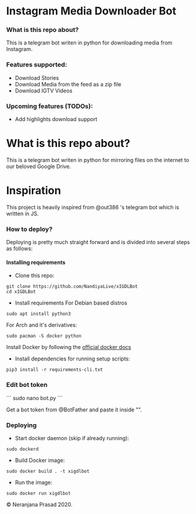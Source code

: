 <h1>Instagram Media Downloader Bot</h1>

<h3>What is this repo about?</h3>
<p>This is a telegram bot writen in python for downloading media from Instagram.<p>

<h3>Features supported:</h3>
<ul>
  <li>Download Stories</li>
  <li>Download Media from the feed as a zip file</li>
  <li>Download IGTV Videos</li>
</ul>

<h3>Upcoming features (TODOs):</h3>
<ul>
  <li>Add highlights download support</li>
</ul>

# What is this repo about?
This is a telegram bot writen in python for mirroring files on the internet to our beloved Google Drive.

# Inspiration 
This project is heavily inspired from @out386 's telegram bot which is written in JS.


<h3>How to deploy?</h3>
Deploying is pretty much straight forward and is divided into several steps as follows:

<h4>Installing requirements</h4>

- Clone this repo:
```
git clone https://github.com/NandiyaLive/xIGDLBot
cd xIGDLBot
```

- Install requirements
For Debian based distros
```
sudo apt install python3
```
For Arch and it's derivatives:
```
sudo pacman -S docker python
```

Install Docker by following the [official docker docs](https://docs.docker.com/engine/install/debian/)

- Install dependencies for running setup scripts:
```
pip3 install -r requirements-cli.txt
```

<h3>Edit bot token</h3>
```
sudo nano bot.py
```
<p>Get a bot token from @BotFather and paste it inside "".</p>

<h3>Deploying</h3>

- Start docker daemon (skip if already running):
```
sudo dockerd
```
- Build Docker image:
```
sudo docker build . -t xigdlbot
```
- Run the image:
```
sudo docker run xigdlbot
```

© Neranjana Prasad 2020.
